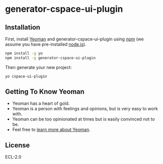 # generator-cspace-ui-plugin

## Installation

First, install [Yeoman](http://yeoman.io) and generator-cspace-ui-plugin using [npm](https://www.npmjs.com/) (we assume you have pre-installed [node.js](https://nodejs.org/)).

```bash
npm install -g yo
npm install -g generator-cspace-ui-plugin
```

Then generate your new project:

```bash
yo cspace-ui-plugin
```

## Getting To Know Yeoman

 * Yeoman has a heart of gold.
 * Yeoman is a person with feelings and opinions, but is very easy to work with.
 * Yeoman can be too opinionated at times but is easily convinced not to be.
 * Feel free to [learn more about Yeoman](http://yeoman.io/).

## License

ECL-2.0
